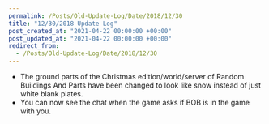 ```yaml
---
permalink: /Posts/Old-Update-Log/Date/2018/12/30
title: "12/30/2018 Update Log"
post_created_at: "2021-04-22 00:00:00 +00:00"
post_updated_at: "2021-04-22 00:00:00 +00:00"
redirect_from:
  - /Posts/Old-Update-Log/Date/2018/12/30
---
```


* The ground parts of the Christmas edition/world/server of Random Buildings And Parts have been changed to look like snow instead of just white blank plates.
* You can now see the chat when the game asks if BOB is in the game with you.